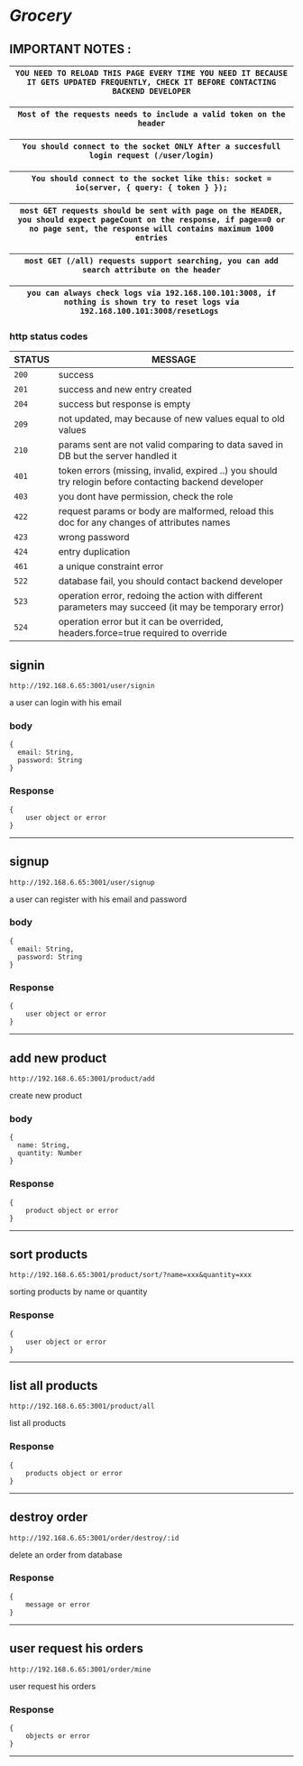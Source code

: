 # ***Grocery***
## IMPORTANT NOTES :
`YOU NEED TO RELOAD THIS PAGE EVERY TIME YOU NEED IT BECAUSE IT GETS UPDATED FREQUENTLY, CHECK IT BEFORE CONTACTING BACKEND DEVELOPER`  |
-|

`Most of the requests needs to include a valid token on the header`  |
-|

`You should connect to the socket ONLY After a succesfull login request (/user/login)`  |
-|

`You should connect to the socket like this: socket = io(server, { query: { token } });`|
-|

`most GET requests should be sent with page on the HEADER, you should expect pageCount on the response, if page==0 or no page sent, the response will contains maximum 1000 entries`  |
-|

`most GET (/all) requests support searching, you can add search attribute on the header`  |
-|

`you can always check logs via 192.168.100.101:3008, if nothing is shown try to reset logs via 192.168.100.101:3008/resetLogs `  |
-|

### http status codes
| STATUS | MESSAGE                                                                                                |
|--------|--------------------------------------------------------------------------------------------------------|
| `200`  | success                                                                                                |
| `201`  | success and new entry created                                                                          |
| `204`  | success but response is empty                                                                          |
| `209`  | not updated, may because of new values equal to old values                                                   |
| `210`  | params sent are not valid comparing to data saved in DB but the server handled it |
| `401`  | token errors (missing, invalid, expired ..) you should try relogin before contacting backend developer |
| `403`  | you dont have permission, check the role                                                               |
| `422`  | request params or body are malformed, reload this doc for any changes of attributes names              |
| `423`  | wrong password              |
| `424`  | entry duplication               |
| `461`  | a unique constraint error                                                                              |
| `522`  | database fail, you should contact backend developer                                                    |
| `523`  | operation error, redoing the action with different parameters may succeed (it may be temporary error)  |
| `524`  | operation error but it can be overrided, headers.force=true required to override |


## signin
``` POST
http://192.168.6.65:3001/user/signin
```
a user can login with his email
### body
```
{
  email: String,
  password: String
}
```
### Response
```
{
    user object or error
}
```
-------------------------------------------------------------------------------------------------------------------------------------------------------------------------------------------------------------------------

## signup
``` POST
http://192.168.6.65:3001/user/signup
```
a user can register with his email and password
### body
```
{
  email: String,
  password: String
}
```
### Response
```
{
    user object or error
}
```
-------------------------------------------------------------------------------------------------------------------------------------------------------------------------------------------------------------------------

## add new product
``` POST
http://192.168.6.65:3001/product/add
```
create new product
### body
```
{
  name: String,
  quantity: Number
}
```
### Response
```
{
    product object or error
}
```
-------------------------------------------------------------------------------------------------------------------------------------------------------------------------------------------------------------------------

## sort products
``` GET
http://192.168.6.65:3001/product/sort/?name=xxx&quantity=xxx
```
sorting products by name or quantity
### Response
```
{
    user object or error
}
```
-------------------------------------------------------------------------------------------------------------------------------------------------------------------------------------------------------------------------

## list all products
``` GET
http://192.168.6.65:3001/product/all
```
list all products 

### Response
```
{
    products object or error
}
```
-------------------------------------------------------------------------------------------------------------------------------------------------------------------------------------------------------------------------

## destroy order
``` DELETE
http://192.168.6.65:3001/order/destroy/:id
```
delete an order from database
### Response
```
{
    message or error
}
```
-------------------------------------------------------------------------------------------------------------------------------------------------------------------------------------------------------------------------

## user request his orders
``` GET
http://192.168.6.65:3001/order/mine
```
user request his orders
### Response
```
{
    objects or error
}
```
-------------------------------------------------------------------------------------------------------------------------------------------------------------------------------------------------------------------------

